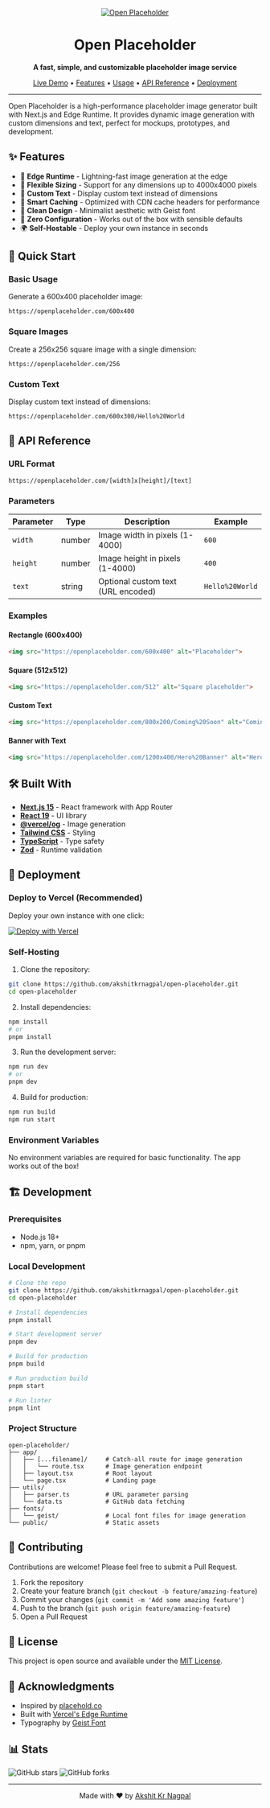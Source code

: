 <p align="center">
  <a href="https://openplaceholder.com">
    <img src="https://openplaceholder.com/800x400/Open%20Placeholder" alt="Open Placeholder">
  </a>
  <h1 align="center">Open Placeholder</h1>
</p>

<p align="center">
  <strong>A fast, simple, and customizable placeholder image service</strong>
</p>

<p align="center">
  <a href="https://openplaceholder.com">Live Demo</a> •
  <a href="#features">Features</a> •
  <a href="#usage">Usage</a> •
  <a href="#api-reference">API Reference</a> •
  <a href="#deployment">Deployment</a>
</p>

---

Open Placeholder is a high-performance placeholder image generator built with Next.js and Edge Runtime. It provides dynamic image generation with custom dimensions and text, perfect for mockups, prototypes, and development.

## ✨ Features

- 🚀 **Edge Runtime** - Lightning-fast image generation at the edge
- 📐 **Flexible Sizing** - Support for any dimensions up to 4000x4000 pixels
- 📝 **Custom Text** - Display custom text instead of dimensions
- 💾 **Smart Caching** - Optimized with CDN cache headers for performance
- 🎨 **Clean Design** - Minimalist aesthetic with Geist font
- 🔧 **Zero Configuration** - Works out of the box with sensible defaults
- 🌍 **Self-Hostable** - Deploy your own instance in seconds

## 🚀 Quick Start

### Basic Usage

Generate a 600x400 placeholder image:
```
https://openplaceholder.com/600x400
```

### Square Images

Create a 256x256 square image with a single dimension:
```
https://openplaceholder.com/256
```

### Custom Text

Display custom text instead of dimensions:
```
https://openplaceholder.com/600x300/Hello%20World
```

## 📖 API Reference

### URL Format

```
https://openplaceholder.com/[width]x[height]/[text]
```

### Parameters

| Parameter | Type | Description | Example |
|-----------|------|-------------|---------|
| `width` | number | Image width in pixels (1-4000) | `600` |
| `height` | number | Image height in pixels (1-4000) | `400` |
| `text` | string | Optional custom text (URL encoded) | `Hello%20World` |

### Examples

#### Rectangle (600x400)
```html
<img src="https://openplaceholder.com/600x400" alt="Placeholder">
```

#### Square (512x512)
```html
<img src="https://openplaceholder.com/512" alt="Square placeholder">
```

#### Custom Text
```html
<img src="https://openplaceholder.com/800x200/Coming%20Soon" alt="Coming Soon">
```

#### Banner with Text
```html
<img src="https://openplaceholder.com/1200x400/Hero%20Banner" alt="Hero Banner">
```

## 🛠️ Built With

- **[Next.js 15](https://nextjs.org)** - React framework with App Router
- **[React 19](https://react.dev)** - UI library
- **[@vercel/og](https://vercel.com/docs/functions/og-image-generation)** - Image generation
- **[Tailwind CSS](https://tailwindcss.com)** - Styling
- **[TypeScript](https://www.typescriptlang.org)** - Type safety
- **[Zod](https://zod.dev)** - Runtime validation

## 🚀 Deployment

### Deploy to Vercel (Recommended)

Deploy your own instance with one click:

[![Deploy with Vercel](https://vercel.com/button)](https://vercel.com/new/clone?repository-url=https%3A%2F%2Fgithub.com%2Fakshitkrnagpal%2Fopen-placeholder)

### Self-Hosting

1. Clone the repository:
```bash
git clone https://github.com/akshitkrnagpal/open-placeholder.git
cd open-placeholder
```

2. Install dependencies:
```bash
npm install
# or
pnpm install
```

3. Run the development server:
```bash
npm run dev
# or
pnpm dev
```

4. Build for production:
```bash
npm run build
npm run start
```

### Environment Variables

No environment variables are required for basic functionality. The app works out of the box!

## 🏗️ Development

### Prerequisites

- Node.js 18+ 
- npm, yarn, or pnpm

### Local Development

```bash
# Clone the repo
git clone https://github.com/akshitkrnagpal/open-placeholder.git
cd open-placeholder

# Install dependencies
pnpm install

# Start development server
pnpm dev

# Build for production
pnpm build

# Run production build
pnpm start

# Run linter
pnpm lint
```

### Project Structure

```
open-placeholder/
├── app/
│   ├── [...filename]/     # Catch-all route for image generation
│   │   └── route.tsx      # Image generation endpoint
│   ├── layout.tsx         # Root layout
│   └── page.tsx           # Landing page
├── utils/
│   ├── parser.ts          # URL parameter parsing
│   └── data.ts            # GitHub data fetching
├── fonts/
│   └── geist/             # Local font files for image generation
└── public/                # Static assets
```

## 🤝 Contributing

Contributions are welcome! Please feel free to submit a Pull Request.

1. Fork the repository
2. Create your feature branch (`git checkout -b feature/amazing-feature`)
3. Commit your changes (`git commit -m 'Add some amazing feature'`)
4. Push to the branch (`git push origin feature/amazing-feature`)
5. Open a Pull Request

## 📄 License

This project is open source and available under the [MIT License](LICENSE).

## 🙏 Acknowledgments

- Inspired by [placehold.co](https://placehold.co/)
- Built with [Vercel's Edge Runtime](https://vercel.com/docs/functions/edge-functions)
- Typography by [Geist Font](https://vercel.com/font)

## 📊 Stats

![GitHub stars](https://img.shields.io/github/stars/akshitkrnagpal/open-placeholder?style=social)
![GitHub forks](https://img.shields.io/github/forks/akshitkrnagpal/open-placeholder?style=social)

---

<p align="center">
  Made with ❤️ by <a href="https://github.com/akshitkrnagpal">Akshit Kr Nagpal</a>
</p>
